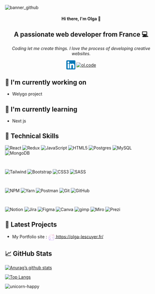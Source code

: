   ![banner_github](https://user-images.githubusercontent.com/84182327/216778146-29e42021-ba87-400a-9023-8229fbb03514.png)
                                                                                                  
<h4 align="center">Hi there, I'm Olga 👋</h4>

<h2 align="center">A passionate web developer from France 💻</h2>

*<p align="center">Coding let me create things. I love the process of developing creative websites. </p>*

<p align="center"><a href="https://www.linkedin.com/in/olga-lescuyer/" target="blank"><img align="center" src="https://raw.githubusercontent.com/olgalescuyer/olgalescuyer/main/images/linkedin.png" alt="Olga Lescuyer | LinkedIn" height="30" width="30" /></a>  <a href="https://instagram.com/ol.code" target="blank"><img align="center" src="https://raw.githubusercontent.com/rahuldkjain/github-profile-readme-generator/master/src/images/icons/Social/instagram.svg" alt="ol.code" height="30" width="40" /></a></p> 

<h2 align="left">🔭 I'm currently working on </h2>

* Welygo project 

<h2 align="left">🌱 I'm currently learning</h2>

* Next js
 
<h2 align="left">💼 Technical Skills</h2> 

![React](https://img.shields.io/badge/react-%2320232a.svg?style=for-the-badge&logo=react&logoColor=%2361DAFB)
![Redux](https://img.shields.io/badge/Redux-593D88.svg?style=for-the-badge&logo=redux&logoColor=white)
![JavaScript](https://img.shields.io/badge/javascript-%23323330.svg?style=for-the-badge&logo=javascript&logoColor=%23F7DF1E)
![HTML5](https://img.shields.io/badge/html5-%23E34F26.svg?style=for-the-badge&logo=html5&logoColor=white)
![Postgres](https://img.shields.io/badge/postgres-%23316192.svg?style=for-the-badge&logo=postgresql&logoColor=white)
![MySQL](https://img.shields.io/badge/MySQL-005C84.svg?style=for-the-badge&logo=mysql&logoColor=white)
![MongoDB](https://img.shields.io/badge/MongoDB-4EA94B.svg?style=for-the-badge&logo=mongodb&logoColor=white)

</br>

![Tailwind](https://img.shields.io/badge/Tailwind_CSS-38B2AC.svg?style=for-the-badge&logo=tailwind-css&logoColor=white)
![Bootstrap](https://img.shields.io/badge/bootstrap-%23563D7C.svg?style=for-the-badge&logo=bootstrap&logoColor=white)
![CSS3](https://img.shields.io/badge/css3-%231572B6.svg?style=for-the-badge&logo=css3&logoColor=white)
![SASS](https://img.shields.io/badge/Sass-CC6699.svg?style=for-the-badge&logo=sass&logoColor=white)

</br>

![NPM](https://img.shields.io/badge/NPM-%23000000.svg?style=for-the-badge&logo=npm&logoColor=white)
![Yarn](https://img.shields.io/badge/yarn-%232C8EBB.svg?style=for-the-badge&logo=yarn&logoColor=white)
![Postman](https://img.shields.io/badge/Postman-FF6C37?style=for-the-badge&logo=postman&logoColor=white)
![Git](https://img.shields.io/badge/git-%23F05033.svg?style=for-the-badge&logo=git&logoColor=white)
![GitHub](https://img.shields.io/badge/github-%23121011.svg?style=for-the-badge&logo=github&logoColor=white)

</br>

![Notion](https://img.shields.io/badge/Notion-000000.svg?style=for-the-badge&logo=notion&logoColor=white)
![Jira](https://img.shields.io/badge/Jira-0052CC.svg?style=for-the-badge&logo=Jira&logoColor=white)
![Figma](https://img.shields.io/badge/figma-%23F24E1E.svg?style=for-the-badge&logo=figma&logoColor=white)
![Canva](https://img.shields.io/badge/Canva-%2300C4CC.svg?style=for-the-badge&logo=Canva&logoColor=white)
![gimp](https://img.shields.io/badge/gimp-5C5543.svg?style=for-the-badge&logo=gimp&logoColor=white)
![Miro](https://img.shields.io/badge/Miro-050038.svg?style=for-the-badge&logo=Miro&logoColor=white)
![Prezi](https://img.shields.io/badge/Prezi-3181FF.svg?style=for-the-badge&logo=prezi&logoColor=white)

<h2 align="left">📝 Latest Projects</h2> 

* My Portfolio site : <a href="https://olga-lescuyer.fr/" target="blank"> <img align="center" src="https://raw.githubusercontent.com/olgalescuyer/olgalescuyer/main/images/unicorn-grad.png" alt="Olga Lescuyer | Portfolio site" height="22" width="22" />  https://olga-lescuyer.fr/</a>

 

<h2 align="left">📈 GitHub Stats</h2> 
 
[![Anurag’s github stats](https://github-readme-stats.vercel.app/api?username=olgalescuyer&theme=blue-green)](https://github.com/olgalescuyer)

[![Top Langs](https://github-readme-stats.vercel.app/api/top-langs/?username=olgalescuyer&layout=compact&theme=blue-green)](https://github.com/olgalescuyer)
                           
![unicorn-happy](https://user-images.githubusercontent.com/84182327/216812636-2ac14a25-f4a3-4f0b-b4a2-4d5fe431acc0.gif)
 

<!-- 
**olgalescuyer/olgalescuyer** is a ✨ _special_ ✨ repository because its `README.md` (this file) appears on your GitHub profile.

Here are some ideas to get you started:

- 🔭 I’m currently working on ...
- 🌱 I’m currently learning ...
- 👯 I’m looking to collaborate on ...
- 🤔 I’m looking for help with ...
- 💬 Ask me about ...
- 📫 How to reach me: ...
- 😄 Pronouns: ...
- ⚡ Fun fact: ...
 -->
